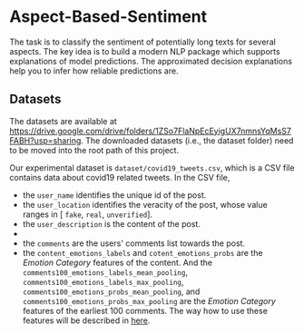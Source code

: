 # Aspect-Based-Sentiment
The task is to classify the sentiment of potentially long texts for several aspects. The key idea is to build a modern NLP package which supports explanations of model predictions. The approximated decision explanations help you to infer how reliable predictions are.

## Datasets

The datasets are available at https://drive.google.com/drive/folders/1ZSo7FlaNpEcEyigUX7nmnsYqMsS7FABH?usp=sharing. The downloaded datasets (i.e., the dataset folder) need to be moved into the root path of this project.

Our experimental dataset is `dataset/covid19_tweets.csv`, which is a CSV file contains data about covid19 related tweets. In the CSV file,

- the `user_name` identifies the unique id of the post.
- the `user_location` identifies the veracity of the post, whose value ranges in [ `fake`,  `real`, `unverified`]. 
- the `user_description` is the content of the post.
- 
- the `comments` are the users' comments list towards the post.
- the `content_emotions_labels` and `cotent_emotions_probs` are the *Emotion Category* features of the content. And the `comments100_emotions_labels_mean_pooling`, `comments100_emotions_labels_max_pooling`, `comments100_emotions_probs_mean_pooling`, and `comments100_emotions_probs_max_pooling` are the *Emotion Category* features of the earliest 100 comments. The way how to use these features will be described in [here](https://github.com/RMSnow/WWW2021#step12-get-the-emotion-features).
